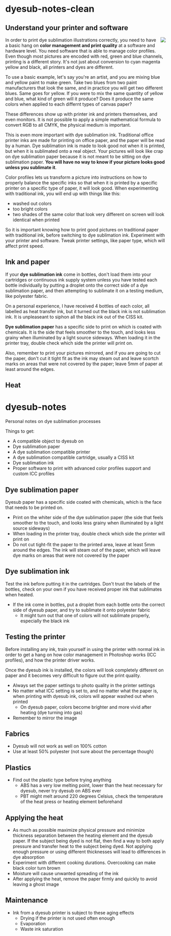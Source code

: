 # dyesub-notes-clean

## Understand your printer and software

<img align="right" src="img.jpg"> In order to print dye sublimation illustrations correctly, you need to have a basic hang on **color management and print quality** at a software and hardware level. You need software that is able to manage color profiles. Even though most pictures are encoded with red, green and blue channels, printing is a different story. It's not just about conversion to cyan magenta yellow and black, all printers and dyes are different.

To use a basic example, let's say you're an artist, and you are mixing blue and yellow paint to make green. Take two blues from two paint manufacturers that look the same, and in practice you will get two different blues. Same goes for yellow. If you were to mix the same quantity of yellow and blue, what kind of green will it produce? Does it produce the same colors when applied to each differnt types of canvas paper?

These differences show up with printer ink and printers themselves, and even monitors. It is not possible to apply a simple mathematical formula to convert RGB to all CMYK, the physical medium is important.

This is even more important with dye sublimation ink. Traditional office printer inks are made for printing on office paper, and the paper will be read by a human. Dye sublimation ink is made to look good not when it is printed, but when it is sublimated onto a real object. Your pictures will look like crap on dye sublimation paper because it is not meant to be sitting on dye sublimation paper. **You will have no way to know if your picture looks good unless you sublimate it**.

Color profiles lets us transform a picture into instructions on how to properly balance the specific inks so that when it is printed by a specific printer on a specific type of paper, it will look good. When experimenting with traditional ink, you will end up with things like this:
- washed out colors
- too bright colors
- two shades of the same color that look very different on screen will look identical when printed

So it is important knowing how to print good pictures on traditional paper with traditional ink, before switching to dye sublimation ink. Experiment with your printer and software. Tweak printer settings, like paper type, which will affect print speed.

## Ink and paper

If your **dye sublimation ink** come in bottles, don't load them into your cartridges or continuous ink supply system unless you have tested each bottle individually by putting a droplet onto the correct side of a dye sublimation paper, and then attempting to sublimate it on a testing medium, like polyester fabric.

On a personal experience, I have received 4 bottles of each color, all labelled as heat transfer ink, but it turned out the black ink is not sublimation ink. It is unpleaseant to siphon all the black ink out of the CISS kit.

**Dye sublimation paper** has a specific side to print on which is coated with chemicals. It is the side that feels smoother to the touch, and looks less grainy when illuminated by a light source sideways. When loading it in the printer tray, double check which side the printer will print on.

Also, remember to print your pictures mirrored, and if you are going to cut the paper, don't cut it tight fit as the ink may steam out and leave scortch marks on areas that were not covered by the paper; leave 5mm of paper at least around the edges.

## Heat



# dyesub-notes

Personal notes on dye sublimation processes

Things to get:

- A compatible object to dyesub on
- Dye sublimation paper
- A dye sublimation compatible printer
- A dye sublimation compatible cartridge, usually a CISS kit
- Dye sublimation ink
- Proper software to print with advanced color profiles support and custom ICC profiles

## Dye sublimation paper

Dyesub paper has a specific side coated with chemicals, which is the face that needs to be printed on.

- Print on the whiter side of the dye sublimation paper (the side that feels smoother to the touch, and looks less grainy when illuminated by a light source sideways)
- When loading in the printer tray, double check which side the printer will print on
- Do not cut tight-fit the paper to the printed area, leave at least 5mm around the edges. The ink will steam out of the paper, which will leave dye marks on areas that were not covered by the paper

## Dye sublimation ink

Test the ink before putting it in the cartridges. Don't trust the labels of the bottles, check on your own if you have received proper ink that sublimates when heated.

- If the ink come in bottles, put a droplet from each bottle onto the correct side of dyesub paper, and try to sublimate it onto polyester fabric
  - It might turn out that one of colors will not sublimate properly, especially the black ink
  
## Testing the printer

Before installing any ink, train yourself in using the printer with normal ink in order to get a hang on how color management in Photoshop works (ICC profiles), and how the printer driver works.

Once the dyesub ink is installed, the colors will look completely different on paper and it becomes very difficult to figure out the print quality.

- Always set the paper settings to photo quality in the printer settings
- No matter what ICC setting is set to, and no matter what the paper is, when printing with dyesub ink, colors will appear washed out when printed
  - On dyesub paper, colors become brighter and more vivid after heating (dye turning into gas)
- Remember to mirror the image

## Fabrics

- Dyesub will not work as well on 100% cotton
- Use at least 50% polyester (not sure about the percentage though)

## Plastics

- Find out the plastic type before trying anything
  - ABS has a very low melting point, lower than the heat necessary for dyesub, never try dyesub on ABS ever
  - PBT might melt around 220 degrees Celsius, check the temperature of the heat press or heating element beforehand

## Applying the heat

- As much as possible maximize physical pressure and minimize thickness separation between the heating element and the dyesub paper. If the subject being dyed is not flat, then find a way to both apply pressure and transfer heat to the subject being dyed. Not applying enough pressure or using different thicknesses will lead to differences in dye absorption
- Experiment with different cooking durations. Overcooking can make black color turn brown
- Moisture will cause unwanted spreading of the ink
- After applying the heat, remove the paper firmly and quickly to avoid leaving a ghost image

## Maintenance

- Ink from a dyesub printer is subject to these aging effects
  - Drying if the printer is not used often enough
  - Evaporation
  - Waste ink saturation
